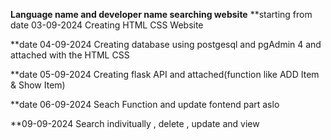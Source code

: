 **Language name and developer name searching website**
**starting from date 03-09-2024
Creating HTML CSS Website 

**date 04-09-2024
Creating database using postgesql and pgAdmin 4 and attached with the HTML CSS 

**date 05-09-2024
Creating flask API and attached(function like ADD Item & Show Item)

**date 06-09-2024
Seach Function and update fontend part aslo

**09-09-2024
Search indivitually , delete , update and view


